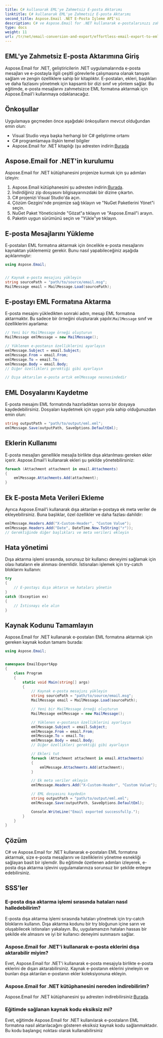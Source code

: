 ```yaml
---
title: C# kullanarak EML'ye Zahmetsiz E-posta Aktarımı
linktitle: C# kullanarak EML'ye Zahmetsiz E-posta Aktarımı
second_title: Aspose.Email .NET E-Posta İşleme API'si
description: C# ve Aspose.Email for .NET kullanarak e-postalarınızı zahmetsizce EML formatına aktarın. Kaynak kodu örnekleriyle adım adım öğrenin.
type: docs
weight: 11
url: /tr/net/email-conversion-and-export/effortless-email-export-to-eml-using-csharp/
---
```


## EML'ye Zahmetsiz E-posta Aktarımına Giriş

Aspose.Email for .NET, geliştiricilerin .NET uygulamalarında e-posta mesajları ve e-postayla ilgili çeşitli görevlerle çalışmasına olanak tanıyan sağlam ve zengin özelliklere sahip bir kitaplıktır. E-postaları, ekleri, başlıkları ve daha fazlasını yönetmek için kapsamlı bir dizi sınıf ve yöntem sağlar. Bu eğitimde, e-posta mesajlarını zahmetsizce EML formatına aktarmak için Aspose.Email'i kullanmaya odaklanacağız.

## Önkoşullar

Uygulamaya geçmeden önce aşağıdaki önkoşulların mevcut olduğundan emin olun:

- Visual Studio veya başka herhangi bir C# geliştirme ortamı
- C# programlamaya ilişkin temel bilgiler
-  Aspose.Email for .NET kitaplığı (şu adresten indirin:[Burada](https://downloads.aspose.com/email/net)

## Aspose.Email for .NET'in kurulumu

Aspose.Email for .NET kütüphanesini projenize kurmak için şu adımları izleyin:

1.  Aspose.Email kütüphanesini şu adresten indirin:[Burada](https://releases.aspose.com/email/net).
2. İndirdiğiniz zip dosyasını bilgisayarınızdaki bir dizine çıkartın.
3. C# projenizi Visual Studio'da açın.
4. Çözüm Gezgini'nde projenize sağ tıklayın ve "NuGet Paketlerini Yönet"i seçin.
5. NuGet Paket Yöneticisinde "Gözat"a tıklayın ve "Aspose.Email"i arayın.
6. Paketin uygun sürümünü seçin ve "Yükle"ye tıklayın.

## E-posta Mesajlarını Yükleme

E-postaları EML formatına aktarmak için öncelikle e-posta mesajlarını kaynaktan yüklememiz gerekir. Bunu nasıl yapabileceğiniz aşağıda açıklanmıştır:

```csharp
using Aspose.Email;


// Kaynak e-posta mesajını yükleyin
string sourcePath = "path/to/source/email.msg";
MailMessage email = MailMessage.Load(sourcePath);
```

## E-postayı EML Formatına Aktarma

 E-posta mesajını yükledikten sonraki adım, mesajı EML formatına aktarmaktır. Bu sadece bir örneğini oluşturarak yapılır.`MailMessage` sınıf ve özelliklerini ayarlama:

```csharp
// Yeni bir MailMessage örneği oluşturun
MailMessage emlMessage = new MailMessage();

// Yüklenen e-postanın özelliklerini ayarlayın
emlMessage.Subject = email.Subject;
emlMessage.From = email.From;
emlMessage.To = email.To;
emlMessage.Body = email.Body;
// Diğer özellikleri gerektiği gibi ayarlayın

// Dışa aktarılan e-posta artık emlMessage nesnesindedir
```

## EML Dosyalarını Kaydetme

E-posta mesajını EML formatında hazırladıktan sonra bir dosyaya kaydedebilirsiniz. Dosyaları kaydetmek için uygun yola sahip olduğunuzdan emin olun:

```csharp
string outputPath = "path/to/output/eml.eml";
emlMessage.Save(outputPath, SaveOptions.DefaultEml);
```

## Eklerin Kullanımı

E-posta mesajları genellikle mesajla birlikte dışa aktarılması gereken ekler içerir. Aspose.Email'i kullanarak ekleri şu şekilde yönetebilirsiniz:

```csharp
foreach (Attachment attachment in email.Attachments)
{
    emlMessage.Attachments.Add(attachment);
}
```

## Ek E-posta Meta Verileri Ekleme

Ayrıca Aspose.Email'i kullanarak dışa aktarılan e-postaya ek meta veriler de ekleyebilirsiniz. Buna başlıklar, özel özellikler ve daha fazlası dahildir:

```csharp
emlMessage.Headers.Add("X-Custom-Header", "Custom Value");
emlMessage.Headers.Add("Date", DateTime.Now.ToString("r"));
// Gerektiğinde diğer başlıkları ve meta verileri ekleyin
```

## Hata yönetimi

Dışa aktarma işlemi sırasında, sorunsuz bir kullanıcı deneyimi sağlamak için olası hataların ele alınması önemlidir. İstisnaları işlemek için try-catch bloklarını kullanın:

```csharp
try
{
    // E-postayı dışa aktarın ve hataları yönetin
}
catch (Exception ex)
{
    // İstisnayı ele alın
}
```

## Kaynak Kodunu Tamamlayın

Aspose.Email for .NET kullanarak e-postaları EML formatına aktarmak için gereken kaynak kodun tamamı burada:

```csharp
using Aspose.Email;


namespace EmailExportApp
{
    class Program
    {
        static void Main(string[] args)
        {
            // Kaynak e-posta mesajını yükleyin
            string sourcePath = "path/to/source/email.msg";
            MailMessage email = MailMessage.Load(sourcePath);

            // Yeni bir MailMessage örneği oluşturun
            MailMessage emlMessage = new MailMessage();

            // Yüklenen e-postanın özelliklerini ayarlayın
            emlMessage.Subject = email.Subject;
            emlMessage.From = email.From;
            emlMessage.To = email.To;
            emlMessage.Body = email.Body;
            // Diğer özellikleri gerektiği gibi ayarlayın

            // Ekleri tut
            foreach (Attachment attachment in email.Attachments)
            {
                emlMessage.Attachments.Add(attachment);
            }

            // Ek meta veriler ekleyin
            emlMessage.Headers.Add("X-Custom-Header", "Custom Value");

            // EML dosyasını kaydedin
            string outputPath = "path/to/output/eml.eml";
            emlMessage.Save(outputPath, SaveOptions.DefaultEml);

            Console.WriteLine("Email exported successfully.");
        }
    }
}
```

## Çözüm

C# ve Aspose.Email for .NET kullanarak e-postaları EML formatına aktarmak, size e-posta mesajlarını ve özelliklerini yönetme esnekliği sağlayan basit bir işlemdir. Bu eğitimde özetlenen adımları izleyerek, e-posta dışa aktarma işlevini uygulamalarınıza sorunsuz bir şekilde entegre edebilirsiniz.

## SSS'ler

### E-posta dışa aktarma işlemi sırasında hataları nasıl halledebilirim?

E-posta dışa aktarma işlemi sırasında hataları yönetmek için try-catch bloklarını kullanın. Dışa aktarma kodunu bir try bloğunun içine sarın ve oluşabilecek istisnaları yakalayın. Bu, uygulamanızın hataları hassas bir şekilde ele almasını ve iyi bir kullanıcı deneyimi sunmasını sağlar.

### Aspose.Email for .NET'i kullanarak e-posta eklerini dışa aktarabilir miyim?

Evet, Aspose.Email for .NET'i kullanarak e-posta mesajıyla birlikte e-posta eklerini de dışarı aktarabilirsiniz. Kaynak e-postanın eklerini yineleyin ve bunları dışa aktarılan e-postanın ekler koleksiyonuna ekleyin.

### Aspose.Email for .NET kütüphanesini nereden indirebilirim?

 Aspose.Email for .NET kütüphanesini şu adresten indirebilirsiniz:[Burada](https://downloads.aspose.com/email/net).

### Eğitimde sağlanan kaynak kodu eksiksiz mi?

Evet, eğitimde Aspose.Email for .NET kullanılarak e-postaların EML formatına nasıl aktarılacağını gösteren eksiksiz kaynak kodu sağlanmaktadır. Bu kodu başlangıç noktası olarak kullanabilirsiniz